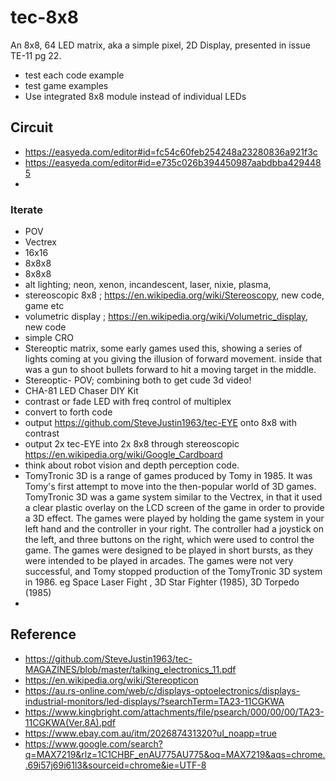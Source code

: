 # tec-8x8

An 8x8, 64 LED matrix, aka a simple pixel, 2D Display, presented in issue TE-11 pg 22.
- test each code example
- test game examples
- Use integrated 8x8 module instead of individual LEDs


## Circuit
- https://easyeda.com/editor#id=fc54c60feb254248a23280836a921f3c
- https://easyeda.com/editor#id=e735c026b394450987aabdbba4294485
- 

### Iterate
- POV
- Vectrex
- 16x16
- 8x8x8
- 8x8x8
- alt lighting; neon, xenon, incandescent, laser, nixie, plasma, 
- stereoscopic 8x8 ; https://en.wikipedia.org/wiki/Stereoscopy, new code, game etc
- volumetric display ; https://en.wikipedia.org/wiki/Volumetric_display, new code
- simple CRO
- Stereoptic matrix, some early games used this, showing a series of lights coming at you giving the illusion of forward movement. inside that was a gun to shoot bullets forward to hit a moving target in the middle. 
- Stereoptic- POV; combining both to get cude 3d video! 
- CHA-81 LED Chaser DIY Kit
- contrast or fade LED with freq control of multiplex
- convert to forth code
- output https://github.com/SteveJustin1963/tec-EYE onto 8x8 with contrast
- output 2x tec-EYE into 2x 8x8 through stereoscopic https://en.wikipedia.org/wiki/Google_Cardboard
- think about robot vision and depth perception code.
- TomyTronic 3D is a range of games produced by Tomy in 1985. It was Tomy's first attempt to move into the then-popular world of 3D games. TomyTronic 3D was a game system similar to the Vectrex, in that it used a clear plastic overlay on the LCD screen of the game in order to provide a 3D effect. The games were played by holding the game system in your left hand and the controller in your right. The controller had a joystick on the left, and three buttons on the right, which were used to control the game. The games were designed to be played in short bursts, as they were intended to be played in arcades. The games were not very successful, and Tomy stopped production of the TomyTronic 3D system in 1986. eg Space Laser Fight , 3D Star Fighter (1985), 3D Torpedo (1985)
- 
## Reference
- https://github.com/SteveJustin1963/tec-MAGAZINES/blob/master/talking_electronics_11.pdf
- https://en.wikipedia.org/wiki/Stereopticon
- https://au.rs-online.com/web/c/displays-optoelectronics/displays-industrial-monitors/led-displays/?searchTerm=TA23-11CGKWA
- https://www.kingbright.com/attachments/file/psearch/000/00/00/TA23-11CGKWA(Ver.8A).pdf
- https://www.ebay.com.au/itm/202687431320?ul_noapp=true
- https://www.google.com/search?q=MAX7219&rlz=1C1CHBF_enAU775AU775&oq=MAX7219&aqs=chrome..69i57j69i61l3&sourceid=chrome&ie=UTF-8
